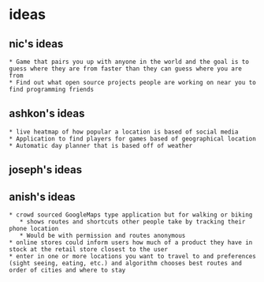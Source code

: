 # ideas
## nic's ideas
    * Game that pairs you up with anyone in the world and the goal is to guess where they are from faster than they can guess where you are from
    * Find out what open source projects people are working on near you to find programming friends
## ashkon's ideas
    * live heatmap of how popular a location is based of social media
    * Application to find players for games based of geographical location
    * Automatic day planner that is based off of weather
## joseph's ideas
## anish's ideas
    * crowd sourced GoogleMaps type application but for walking or biking
       * shows routes and shortcuts other people take by tracking their phone location
       * Would be with permission and routes anonymous
    * online stores could inform users how much of a product they have in stock at the retail store closest to the user
    * enter in one or more locations you want to travel to and preferences (sight seeing, eating, etc.) and algorithm chooses best routes and order of cities and where to stay
